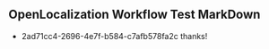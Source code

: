 ## OpenLocalization Workflow Test MarkDown
* 2ad71cc4-2696-4e7f-b584-c7afb578fa2c 
thanks!<!--HONumber=Mar16_HO4-->

